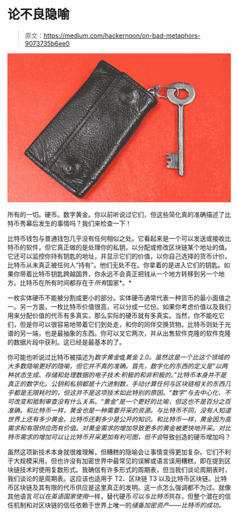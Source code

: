# 论不良隐喻

> 原文：<https://medium.com/hackernoon/on-bad-metaphors-9073735b6ee0>

![](img/d42f040c2e45ba1fb7e29855f6429d6c.png)

所有的一切。硬币。数字黄金。你以前听说过它们，但这些简化真的准确描述了比特币秀幕后发生的事情吗？我们来检查一下！

比特币钱包与普通钱包几乎没有任何相似之处。它看起来是一个可以发送或接收比特币的软件，但它真正做的是处理你的私钥，以分配或修改区块链某个地址的值。它还可以监控你持有钥匙的地址，并显示它们的价值，以你自己选择的货币计价。比特币从未真正被任何人“持有”。他们无处不在。你拿着的是进入它们的钥匙。如果你带着比特币钥匙跨越国界，你永远不会真正把钱从一个地方转移到另一个地方。比特币在所有时间都存在于*所有*国家*。*

一枚实体硬币不能被分割成更小的部分。实体硬币通常代表一种货币的最小面值之一。另一方面，一枚比特币价值很高，可以分成一亿份。如果你考虑价值以及我们用来分配价值的代币有多真实，那么实际的硬币就有多真实。当然，你不能吃它们，但是你可以很容易地带着它们到处走，和你的同伴交换货物。比特币则处于光谱的另一端，也是最抽象的东西。你可以叉它两次，并从出售软件克隆的软件克隆的数据片段中获利。这已经是最基本的了。

你可能也听说过比特币被描述为*数字黄金*或*黄金 2.0。*虽然这是一个比这个领域的大多数隐喻更好的隐喻，但它并不真的准确。首先，数字化的东西的定义是“以两种状态生成、存储和处理数据的电子技术:积极的和非积极的。”比特币本身并不是真正的数字化。公钥和私钥都是十六进制数，手动计算任何与区块链相关的东西几乎都是无限耗时的，但这并不是这项技术如此特别的原因。“数字”与去中心化、不可改变和抵制审查没有什么关系。“黄金”是一个更好的比喻，但这也不是百分之百准确。和比特币一样，黄金也是一种需要开采的资源。与比特币不同，没有人知道世界上还有多少黄金。比特币还剩多少是公开的知识。和比特币一样，黄金因为高需求和有限供应而有价值。对黄金需求的增加导致更多的黄金被更快地开采。对比特币需求的增加可以让比特币开采更加有利可图，但*不会*导致创造的硬币增加吗？

虽然这项新技术本身就很难理解，但糟糕的隐喻会让事情变得更加复杂。它们不利于大规模采用，但也许没有加密世界中最常见的误解或语言误用糟糕，即在提到区块链技术时使用复数形式。我确信有许多形式的周期表，但当我们谈论周期表时，我们谈论的是周期表。这应该也适用于 T2、区块链 T3 以及比特币区块链。比特币区块链及其有限的代币供应是这里真正的发明。这一点怎么强调都不为过。就像其他语言*可以在英语国家使用*一样，替代硬币*可以与比特币*共存，但整个潜在的信任机制和对区块链的信任依赖于世界上唯一的*储备加密资产——比特币的成功。*
